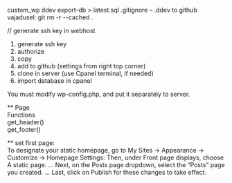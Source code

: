 custom_wp ddev export-db > latest.sql
.gitignore – .ddev
to github
vajadusel: git rm -r --cached .

// generate ssh key in webhost

1. generate ssh key
2. authorize
3. copy
4. add to github (settings from right top corner)
5. clone in server (use Cpanel terminal, if needed)
6. import database in cpanel

You must modify wp-config.php, and put it separately to server.

\*\* Page  
Functions  
get_header()  
get_footer()

\*\* set first page:  
To designate your static homepage, go to My Sites → Appearance → Customize → Homepage Settings:
Then, under Front page displays, choose A static page. ...
Next, on the Posts page dropdown, select the “Posts” page you created. ...
Last, click on Publish for these changes to take effect.
